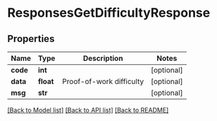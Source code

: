 # ResponsesGetDifficultyResponse

## Properties
Name | Type | Description | Notes
------------ | ------------- | ------------- | -------------
**code** | **int** |  | [optional] 
**data** | **float** | Proof-of-work difficulty | [optional] 
**msg** | **str** |  | [optional] 

[[Back to Model list]](../README.md#documentation-for-models) [[Back to API list]](../README.md#documentation-for-api-endpoints) [[Back to README]](../README.md)

